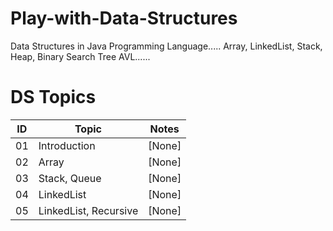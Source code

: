 # Play-with-Data-Structures
Data Structures in Java Programming Language.....  Array, LinkedList, Stack, Heap, Binary Search Tree AVL......

# DS Topics 

ID              | Topic                        | Notes  
----------------| -----------------------------| ------------------------
01              | Introduction                 | [None]
02              | Array                        | [None]
03              | Stack, Queue		       | [None]	
04              | LinkedList                   | [None]
05              | LinkedList, Recursive        | [None]
